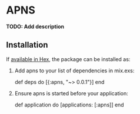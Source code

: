 # APNS

**TODO: Add description**

## Installation

If [available in Hex](https://hex.pm/docs/publish), the package can be installed as:

  1. Add apns to your list of dependencies in mix.exs:

        def deps do
          [{:apns, "~> 0.0.1"}]
        end

  2. Ensure apns is started before your application:

        def application do
          [applications: [:apns]]
        end

